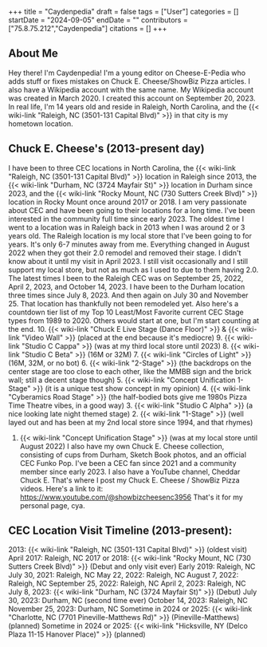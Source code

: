 +++
title = "Caydenpedia"
draft = false
tags = ["User"]
categories = []
startDate = "2024-09-05"
endDate = ""
contributors = ["75.8.75.212","Caydenpedia"]
citations = []
+++

## About Me

Hey there! I'm Caydenpedia! I'm a young editor on Cheese-E-Pedia who adds stuff or fixes mistakes on Chuck E. Cheese/ShowBiz Pizza articles. I also have a Wikipedia account with the same name. My Wikipedia account was created in March 2020. I created this account on September 20, 2023. In real life, I'm 14 years old and reside in Raleigh, North Carolina, and the {{< wiki-link "Raleigh, NC (3501-131 Capital Blvd)" >}} in that city is my hometown location.

## Chuck E. Cheese's (2013-present day)

I have been to three CEC locations in North Carolina, the {{< wiki-link "Raleigh, NC (3501-131 Capital Blvd)" >}} location in Raleigh since 2013, the {{< wiki-link "Durham, NC (3724 Mayfair St)" >}} location in Durham since 2023, and the {{< wiki-link "Rocky Mount, NC (730 Sutters Creek Blvd)" >}} location in Rocky Mount once around 2017 or 2018. I am very passionate about CEC and have been going to their locations for a long time. I've been interested in the community full time since early 2023. The oldest time I went to a location was in Raleigh back in 2013 when I was around 2 or 3 years old. The Raleigh location is my local store that I've been going to for years. It's only 6-7 minutes away from me. Everything changed in August 2022 when they got their 2.0 remodel and removed their stage. I didn't know about it until my visit in April 2023. I still visit occasionally and I still support my local store, but not as much as I used to due to them having 2.0. The latest times I been to the Raleigh CEC was on September 25, 2022, April 2, 2023, and October 14, 2023. I have been to the Durham location three times since July 8, 2023. And then again on July 30 and November 25. That location has thankfully not been remodeled yet.
Also here's a countdown tier list of my Top 10 Least/Most Favorite current CEC Stage types from 1989 to 2020. Others would start at one, but I'm start counting at the end.
10. {{< wiki-link "Chuck E Live Stage (Dance Floor)" >}} & {{< wiki-link "Video Wall" >}} (placed at the end because it's mediocre)
9. {{< wiki-link "Studio C Cappa" >}} (was at my third local store until 2023)
8. {{< wiki-link "Studio C Beta" >}} (16M or 32M)
7. {{< wiki-link "Circles of Light" >}} (16M, 32M, or no bot)
6. {{< wiki-link "2-Stage" >}} (the backdrops on the center stage are too close to each other, like the MMBB sign and the brick wall; still a decent stage though)
5. {{< wiki-link "Concept Unification 1-Stage" >}} (it is a unique test show concept in my opinion)
4. {{< wiki-link "Cyberamics Road Stage" >}} (the half-bodied bots give me 1980s Pizza Time Theatre vibes, in a good way)
3. {{< wiki-link "Studio C Alpha" >}} (a nice looking late night themed stage)
2. {{< wiki-link "1-Stage" >}} (well layed out and has been at my 2nd local store since 1994, and that rhymes)
1. {{< wiki-link "Concept Unification Stage" >}} (was at my local store until August 2022)
I also have my own Chuck E. Cheese collection, consisting of cups from Durham, Sketch Book photos, and an official CEC Funko Pop. I've been a CEC fan since 2021 and a community member since early 2023. I also have a YouTube channel, Cheddar Chuck E. That's where I post my Chuck E. Cheese / ShowBiz Pizza videos. Here's a link to it: https://www.youtube.com/@showbizcheesenc3956
That's it for my personal page, cya.

## CEC Location Visit Timeline (2013-present):

2013: {{< wiki-link "Raleigh, NC (3501-131 Capital Blvd)" >}} (oldest visit)
April 2017: Raleigh, NC
2017 or 2018: {{< wiki-link "Rocky Mount, NC (730 Sutters Creek Blvd)" >}} (Debut and only visit ever)
Early 2019: Raleigh, NC
July 30, 2021: Raleigh, NC
May 22, 2022: Raleigh, NC
August 7, 2022: Raleigh, NC
September 25, 2022: Raleigh, NC
April 2, 2023: Raleigh, NC
July 8, 2023: {{< wiki-link "Durham, NC (3724 Mayfair St)" >}} (Debut)
July 30, 2023: Durham, NC (second time ever)
October 14, 2023: Raleigh, NC
November 25, 2023: Durham, NC
Sometime in 2024 or 2025: {{< wiki-link "Charlotte, NC (7701 Pineville-Matthews Rd)" >}} (Pineville-Matthews) (planned)
Sometime in 2024 or 2025: {{< wiki-link "Hicksville, NY (Delco Plaza 11-15 Hanover Place)" >}} (planned)
